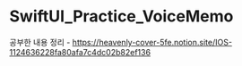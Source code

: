 # SwiftUI_Practice_VoiceMemo

공부한 내용 정리 - https://heavenly-cover-5fe.notion.site/IOS-1124636228fa80afa7c4dc02b82ef136
